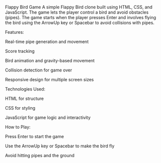 Flappy Bird Game
A simple Flappy Bird clone built using HTML, CSS, and JavaScript. The game lets the player control a bird and avoid obstacles (pipes). The game starts when the player presses Enter and involves flying the bird using the ArrowUp key or Spacebar to avoid collisions with pipes.


Features:

Real-time pipe generation and movement

Score tracking

Bird animation and gravity-based movement

Collision detection for game over

Responsive design for multiple screen sizes


Technologies Used:

HTML for structure

CSS for styling

JavaScript for game logic and interactivity



How to Play:


Press Enter to start the game

Use the ArrowUp key or Spacebar to make the bird fly

Avoid hitting pipes and the ground
